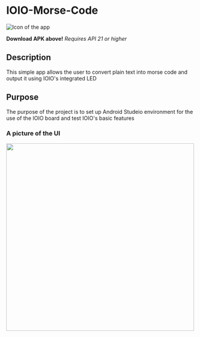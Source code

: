 # IOIO-Morse-Code
![Icon of the app](http://juanjoneri.me/img/Morse/ic_launcher.png)

**Download APK above!**
*Requires API 21 or higher*

## Description
This simple app allows the user to convert plain text into morse code and output it using IOIO's integrated LED

## Purpose
The purpose of the project is to set up Android Studeio environment for the use of the IOIO board and test IOIO's basic features

### A picture of the UI
<img src="http://juanjoneri.com/img/Morse/Screen.png" width="500"/>
